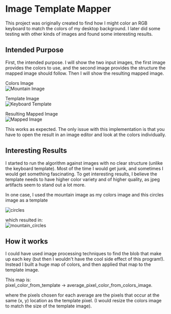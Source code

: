 # Image Template Mapper

This project was originally created to find how I might color an RGB
keyboard to match the colors of my desktop background. I later did some
testing with other kinds of images and found some interesting results. 

## Intended Purpose
First, the intended purpose. I will show the two input images, the first
image provides the colors to use, and the second image provides the structure
the mapped image should follow. Then I will show the resulting mapped
image.

Colors Image\
![Mountain Image][mountain]

Template Image\
![Keyboard Template][keyboard]

Resulting Mapped Image\
![Mapped Image][mountain_on_keyboard]

This works as expected. The only issue with this implementation is that you
have to open the result in an image editor and look at the colors individually.

## Interesting Results

I started to run the algorithm against images with no clear structure (unlike the keyboard template).
Most of the time I would get junk, and sometimes I would get something fascinating. To get 
interesting results, I believe the template needs to have higher color variety and of higher quality,
as jpeg artifacts seem to stand out a lot more.

In one case, I used the mountain image as my colors image
 and this circles image as a template

![circles][circles]

which resulted in:\
![mountain_circles][mountain_on_circles]

## How it works

I could have used image processing techniques to find the blob that make up each key (but then I wouldn't have the cool side effect of this program!). Instead I built a huge map of colors, and then applied that map to the template image. 

This map is: \
pixel_color_from_template -> average_pixel_color_from_colors_image. 

where the pixels chosen for each average are the pixels that occur at the same (x, y) location as the template pixel. (I would resize the colors image to match the size of the template image). 



[keyboard]: https://imgur.com/QnU4Kfz.png
[mountain]: https://imgur.com/AygvH4U.png
[mountain_on_keyboard]: https://imgur.com/NFv9Ooh.png


[mountain_on_circles]: https://imgur.com/TvKNGwI.png
[circles]: https://imgur.com/iVTFbu6.png

[example_template]: example_template.png
[example_colors]:
[example_result]:
